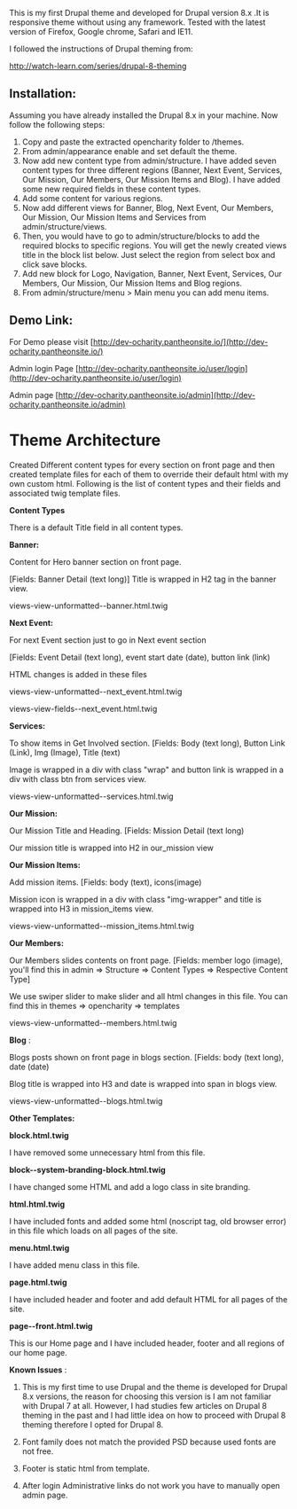 This is my first Drupal theme and developed for Drupal version 8.x .It is responsive theme without using any framework. Tested with the latest version of Firefox, Google chrome, Safari and IE11.

I followed the instructions of Drupal theming from:

http://watch-learn.com/series/drupal-8-theming

## **Installation:**

Assuming you have already installed the Drupal 8.x in your machine. Now follow the following steps:

1. Copy and paste the extracted opencharity folder to /themes.
2. From admin/appearance enable and set default the theme.
3. Now add new content type from admin/structure. I have added seven content types for three different regions (Banner, Next Event, Services, Our Mission, Our Members, Our Mission Items and Blog). I have added some new required fields in these content types.
4. Add some content for various regions.
5. Now add different views for Banner, Blog, Next Event, Our Members, Our Mission, Our Mission Items and Services from admin/structure/views.
6. Then, you would have to go to admin/structure/blocks to add the required blocks to specific regions. You will get the newly created views title in the block list below. Just select the region from select box and click save blocks.
7. Add new block for Logo, Navigation, Banner, Next Event, Services, Our Members, Our Mission, Our Mission Items and Blog regions.
8. From admin/structure/menu &gt; Main menu you can add menu items.

## **Demo Link:**

For Demo please visit  [http://dev-ocharity.pantheonsite.io/](http://dev-ocharity.pantheonsite.io/)

Admin login Page [http://dev-ocharity.pantheonsite.io/user/login](http://dev-ocharity.pantheonsite.io/user/login)

Admin page [http://dev-ocharity.pantheonsite.io/admin](http://dev-ocharity.pantheonsite.io/admin)

# Theme Architecture

Created Different content types for every section on front page and then created template files for each of them to override their default html with my own custom html. Following is the list of content types and their fields and associated twig template files.

**Content Types**

There is a default Title field in all content types.

**Banner:**

Content for Hero banner section on front page.

[Fields: Banner Detail (text long)] Title is wrapped in H2 tag in the banner view.

views-view-unformatted--banner.html.twig

**Next Event:**

For next Event section just to go in Next event section

[Fields: Event Detail (text long), event start date (date), button link (link)

HTML changes is added in these files

views-view-unformatted--next\_event.html.twig

views-view-fields--next\_event.html.twig

**Services:**

To show items in Get Involved section. [Fields: Body (text long), Button Link (Link), Img (Image), Title (text)

Image is wrapped in a div with class &quot;wrap&quot; and button link is wrapped in a div with class btn from services view.

views-view-unformatted--services.html.twig

**Our Mission:**

Our Mission Title and Heading. [Fields: Mission Detail (text long)

Our mission title is wrapped into H2 in our\_mission view

**Our Mission Items:**

Add mission items. [Fields: body (text), icons(image)

Mission icon is wrapped in a div with class &quot;img-wrapper&quot; and title is wrapped into H3 in mission\_items view.

views-view-unformatted--mission\_items.html.twig

**Our Members:**

Our Members slides contents on front page. [Fields: member logo (image), you&#39;ll find this in admin =&gt; Structure =&gt; Content Types =&gt; Respective Content Type]

We use swiper slider to make slider and all html changes in this file. You can find this in themes =&gt; opencharity =&gt; templates

views-view-unformatted--members.html.twig

**Blog** :

Blogs posts shown on front page in blogs section. [Fields: body (text long), date (date)

Blog title is wrapped into H3 and date is wrapped into span in blogs view.

views-view-unformatted--blogs.html.twig

**Other Templates:**

**block.html.twig**

I have removed some unnecessary html from this file.

**block--system-branding-block.html.twig**

I have changed some HTML and add a logo class in site branding.

**html.html.twig**

I have included fonts and added some html (noscript tag, old browser error)  in this file which loads on all pages of the site.

**menu.html.twig**

I have added menu class in this file.

**page.html.twig**

I have included header and footer and add default HTML for all pages of the site.

**page--front.html.twig**

This is our Home page and I have included header, footer and all regions of our home page.

**Known Issues** :

1. This is my first time to use Drupal and the theme is developed for Drupal 8.x versions, the reason for choosing this version is I am not familiar with Drupal 7 at all. However, I had studies few articles on Drupal 8 theming in the past and I had little idea on how to proceed with Drupal 8 theming therefore I opted for Drupal 8.

1. Font family does not match the provided PSD because used fonts are not free.
2. Footer is static html from template.
3. After login Administrative links do not work you have to manually open admin page.
